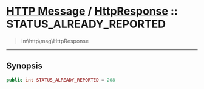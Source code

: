 # [HTTP Message](http.md) / [HttpResponse](http-HttpResponse.md) :: STATUS_ALREADY_REPORTED
 > im\http\msg\HttpResponse
____

## Synopsis
```php
public int STATUS_ALREADY_REPORTED = 208
```
